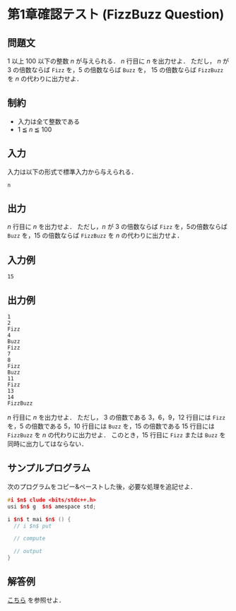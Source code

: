 # 第1章確認テスト (FizzBuzz Question)

## 問題文

$1$ 以上 $100$ 以下の整数 $n$ が与えられる．
$n$ 行目に $n$ を出力せよ．
ただし， $n$ が $3$ の倍数ならば `Fizz` を，$5$ の倍数ならば `Buzz` を， $15$ の倍数ならば `FizzBuzz` を $n$ の代わりに出力せよ．

## 制約

- 入力は全て整数である
- $1$ ≦ $n$ ≦ $100$

## 入力

入力は以下の形式で標準入力から与えられる．

```
n
```

## 出力

$n$ 行目に $n$ を出力せよ．
ただし，$n$ が $3$ の倍数ならば `Fizz` を，$5$の倍数ならば `Buzz` を，$15$ の倍数ならば `FizzBuzz` を $n$ の代わりに出力せよ．

## 入力例

```
15
```

## 出力例

```
1
2
Fizz
4
Buzz
Fizz
7
8
Fizz
Buzz
11
Fizz
13
14
FizzBuzz
```

$n$ 行目に $n$ を出力せよ．
ただし， $3$ の倍数である $3$，$6$，$9$，$12$ 行目には `Fizz` を，$5$ の倍数である $5$，$10$ 行目には `Buzz` を，$15$ の倍数である $15$ 行目には `FizzBuzz` を $n$ の代わりに出力せよ．
このとき，$15$ 行目に `Fizz` または `Buzz` を同時に出力してはならない．

## サンプルプログラム

次のプログラムをコピー&ペーストした後，必要な処理を追記せよ．

```c++
#i $n$ clude <bits/stdc++.h>
usi $n$ g  $n$ amespace std;

i $n$ t mai $n$ () {
  // i $n$ put

  // compute

  // output
}
```

## 解答例

[こちら](https://github.com/fumiyanll23/cpp-learning/tree/main/exercises/chapter01/ans.cpp) を参照せよ．
